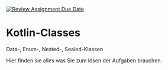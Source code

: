 [![Review Assignment Due Date](https://classroom.github.com/assets/deadline-readme-button-22041afd0340ce965d47ae6ef1cefeee28c7c493a6346c4f15d667ab976d596c.svg)](https://classroom.github.com/a/1z43RkGD)
# Kotlin-Classes
Data-, Enum-, Nested-, Sealed-Klassen

Hier finden sie alles was Sie zum lösen der Aufgaben brauchen.

